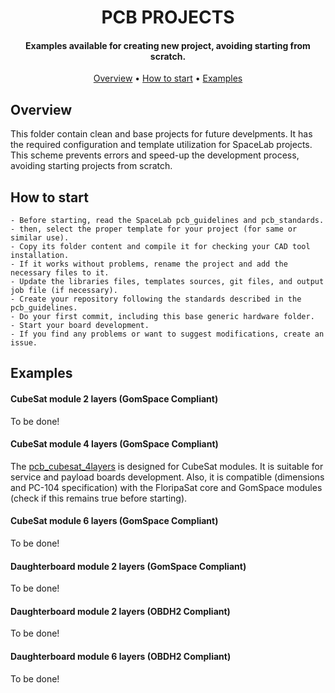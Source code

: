 <h1 align="center">
	PCB PROJECTS
	<br>
</h1>

<h4 align="center">Examples available for creating new project, avoiding starting from scratch.</h4>

<p align="center">
  	<a href="#overview">Overview</a> •
  	<a href="#how-to-start">How to start</a> •
  	<a href="#examples">Examples</a>
</p>


## Overview

This folder contain clean and base projects for future develpments. It has the required configuration and template utilization for SpaceLab projects. This scheme prevents errors and speed-up the development process, avoiding starting projects from scratch.

## How to start

	- Before starting, read the SpaceLab pcb_guidelines and pcb_standards.
	- then, select the proper template for your project (for same or similar use).
	- Copy its folder content and compile it for checking your CAD tool installation.
	- If it works without problems, rename the project and add the necessary files to it.
	- Update the libraries files, templates sources, git files, and output job file (if necessary).
	- Create your repository following the standards described in the pcb_guidelines.
	- Do your first commit, including this base generic hardware folder.
	- Start your board development.
	- If you find any problems or want to suggest modifications, create an issue.

## Examples

#### CubeSat module 2 layers (GomSpace Compliant)
To be done!

#### CubeSat module 4 layers (GomSpace Compliant)

The [pcb_cubesat_4layers](https://github.com/spacelab-ufsc/pcb-standard/tree/master/pcb_projects/pcb_cubesat_4layers) is designed for CubeSat modules. It is suitable for service and payload boards development. Also, it is compatible (dimensions and PC-104 specification) with the FloripaSat core and GomSpace modules (check if this remains true before starting).

#### CubeSat module 6 layers (GomSpace Compliant)
To be done!

#### Daughterboard module 2 layers (GomSpace Compliant)
To be done!

#### Daughterboard module 2 layers (OBDH2 Compliant)
To be done!

#### Daughterboard module 6 layers (OBDH2 Compliant)
To be done!